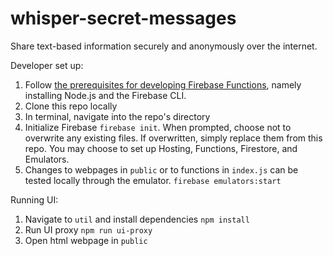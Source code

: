 # whisper-secret-messages

Share text-based information securely and anonymously over the internet.

Developer set up:

1. Follow [the prerequisites for developing Firebase Functions](https://firebase.google.com/docs/functions/get-started#set-up-node.js-and-the-firebase-cli), namely installing Node.js and the Firebase CLI.
2. Clone this repo locally
3. In terminal, navigate into the repo's directory
4. Initialize Firebase `firebase init`. When prompted, choose not to overwrite any existing files. If overwritten, simply replace them from this repo. You may choose to set up Hosting, Functions, Firestore, and Emulators.
5. Changes to webpages in `public` or to functions in `index.js` can be tested locally through the emulator. `firebase emulators:start`

Running UI:
1. Navigate to `util` and install dependencies `npm install`
2. Run UI proxy `npm run ui-proxy`
3. Open html webpage in `public`
